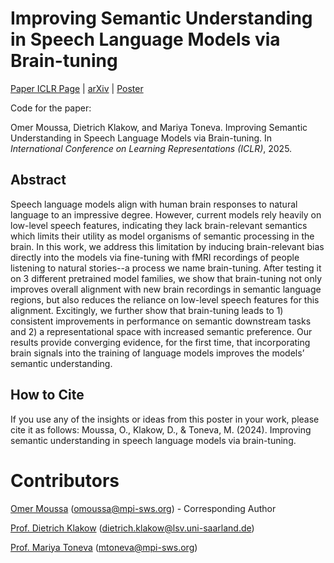 # Improving Semantic Understanding in Speech Language Models via Brain-tuning


[Paper ICLR Page](https://iclr.cc/virtual/2025/poster/30063) | [arXiv](https://arxiv.org/abs/2410.09230) | [Poster](https://iclr.cc/virtual/2025/poster/30063)

Code for the paper: 

Omer Moussa, Dietrich Klakow, and Mariya Toneva. Improving Semantic Understanding in Speech Language Models via Brain-tuning. In _International Conference on Learning Representations (ICLR)_, 2025. 

## Abstract
Speech language models align with human brain responses to natural language to an impressive degree. However, current models rely heavily on low-level speech features, indicating they lack brain-relevant semantics which limits their utility as model organisms of semantic processing in the brain. In this work, we address this limitation by inducing brain-relevant bias directly into the models via fine-tuning with fMRI recordings of people listening to natural stories--a process we name brain-tuning. After testing it on 3 different pretrained model families, we show that brain-tuning not only improves overall alignment with new brain recordings in semantic language regions, but also reduces the reliance on low-level speech features for this alignment. Excitingly, we further show that brain-tuning leads to 1) consistent improvements in performance on semantic downstream tasks and 2) a representational space with increased semantic preference. Our results provide converging evidence, for the first time, that incorporating brain signals into the training of language models improves the models’ semantic understanding.

## How to Cite

If you use any of the insights or ideas from this poster in your work, please cite it as follows:
Moussa, O., Klakow, D., & Toneva, M. (2024). Improving semantic understanding in speech language models via brain-tuning.

# Contributors
[Omer Moussa](https://www.mpi-sws.org/people/omoussa/) (omoussa@mpi-sws.org) - Corresponding Author

[Prof. Dietrich Klakow](https://www.lsv.uni-saarland.de/people/dietrich-klakow/) (dietrich.klakow@lsv.uni-saarland.de)

[Prof. Mariya Toneva](https://mtoneva.com/) (mtoneva@mpi-sws.org)

